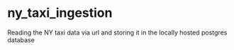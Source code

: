 # ny_taxi_ingestion
Reading the NY taxi data via url and storing it in the locally hosted postgres database
